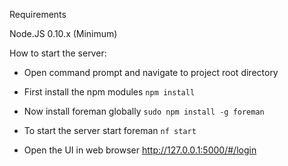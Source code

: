 Requirements

Node.JS 0.10.x (Minimum)


How to start the server:

- Open command prompt and navigate to project root directory

- First install the npm modules
	`npm install`
	
- Now install foreman globally
	`sudo npm install -g foreman`

- To start the server start foreman
	`nf start`
	
- Open the UI in web browser
   http://127.0.0.1:5000/#/login